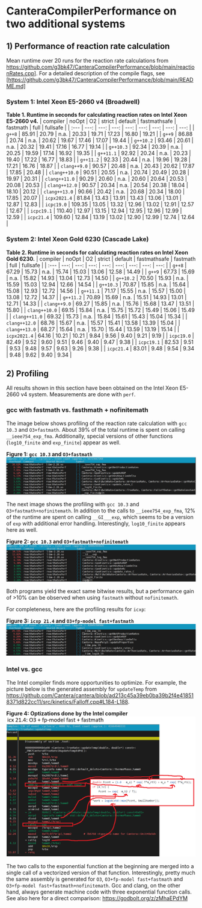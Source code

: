 # CanteraCompilerPerformance on two additional systems

## 1) Performance of reaction rate calculation

Mean runtime over 20 runs for the reaction rate calculations from https://github.com/g3bk47/CanteraCompilerPerformance/blob/main/reactionRates.cpp]. For a detailed description of the compile flags, see [https://github.com/g3bk47/CanteraCompilerPerformance/blob/main/README.md]

### System 1: Intel Xeon E5-2660 v4 (Broadwell)

**Table 1. Runtime in seconds for calculating reaction rates on Intel Xeon E5-2660 v4.**
| compiler | noOpt | O2 | strict | default | fastmathsafe | fastmath | full | fullsafe |
| :--- | ---: | ---: | ---: | ---: | ---: | ---: | ---: | ---: |
| `g++8` | 85.91  | 20.79  | n.a. | 20.33  | 19.71  | 17.23  | 16.80  | 19.21  |
| `g++9` | 86.88  | 20.74  | n.a. | 20.62  | 19.67  | 17.46  | 17.07  | 19.44  |
| `g++10.2` | 93.46  | 20.61  | n.a. | 20.32  | 19.41  | 17.16  | 16.77  | 19.14  |
| `g++10.3` | 92.34  | 20.39  | n.a. | 20.25  | 19.59  | 17.14  | 16.92  | 19.35  |
| `g++11.1` | 92.92  | 20.24  | n.a. | 20.23  | 19.40  | 17.22  | 16.77  | 18.83  |
| `g++11.2` | 92.33  | 20.44  | n.a. | 19.96  | 19.28  | 17.21  | 16.76  | 18.87  |
| `clang++9.0` | 90.57  | 20.48  | n.a. | 20.43  | 20.62  | 17.87  | 17.85  | 20.48  |
| `clang++10.0` | 90.51  | 20.55  | n.a. | 20.74  | 20.49  | 20.28  | 19.97  | 20.31  |
| `clang++11.0` | 90.29  | 20.60  | n.a. | 20.60  | 20.64  | 20.53  | 20.08  | 20.53  |
| `clang++12.0` | 90.57  | 20.34  | n.a. | 20.54  | 20.38  | 18.04  | 18.10  | 20.12  |
| `clang++13.0` | 90.66  | 20.42  | n.a. | 20.68  | 20.34  | 18.00  | 17.85  | 20.07  |
| `icpx2021.4` | 81.84  | 13.43  | 13.91  | 13.43  | 13.06  | 13.01  | 12.87  | 12.83  |
| `icpc19.0` | 109.35  | 13.05  | 13.32  | 12.96  | 13.02  | 12.91  | 12.57  | 12.67  |
| `icpc19.1` | 110.40  | 12.97  | 13.15  | 12.94  | 12.95  | 12.96  | 12.99  | 12.59  |
| `icpc21.4` | 109.60  | 12.84  | 13.19  | 13.02  | 12.90  | 12.99  | 12.74  | 12.64  |

### System 2: Intel Xeon Gold 6230 (Cascade Lake)

**Table 2. Runtime in seconds for calculating reaction rates on Intel Xeon Gold 6230.**
| compiler | noOpt | O2 | strict | default | fastmathsafe | fastmath | full | fullsafe |
| :--- | ---: | ---: | ---: | ---: | ---: | ---: | ---: | ---: |
| `g++8` | 67.29  | 15.73  | n.a. | 15.74  | 15.03  | 13.06  | 12.58  | 14.49  |
| `g++9` | 67.73  | 15.69  | n.a. | 15.82  | 14.93  | 13.04  | 12.73  | 14.50  |
| `g++10.2` | 70.50  | 15.93  | n.a. | 15.59  | 15.03  | 12.94  | 12.66  | 14.54  |
| `g++10.3` | 70.87  | 15.85  | n.a. | 15.64  | 15.08  | 12.93  | 12.72  | 14.56  |
| `g++11.1` | 71.17  | 15.55  | n.a. | 15.57  | 15.00  | 13.08  | 12.72  | 14.37  |
| `g++11.2` | 70.89  | 15.69  | n.a. | 15.51  | 14.93  | 13.01  | 12.71  | 14.33  |
| `clang++9.0` | 69.27  | 15.85  | n.a. | 15.76  | 15.68  | 13.47  | 13.51  | 15.80  |
| `clang++10.0` | 69.15  | 15.84  | n.a. | 15.75  | 15.72  | 15.49  | 15.06  | 15.49  |
| `clang++11.0` | 69.32  | 15.73  | n.a. | 15.84  | 15.61  | 15.43  | 15.04  | 15.34  |
| `clang++12.0` | 68.76  | 15.67  | n.a. | 15.57  | 15.41  | 13.58  | 13.39  | 15.04  |
| `clang++13.0` | 68.27  | 15.64  | n.a. | 15.70  | 15.44  | 13.59  | 13.19  | 15.14  |
| `icpx2021.4` | 64.16  | 10.21  | 10.21  | 9.84  | 9.56  | 9.40  | 9.21  | 9.19  |
| `icpc19.0` | 82.49  | 9.52  | 9.60  | 9.51  | 9.46  | 9.40  | 9.47  | 9.38  |
| `icpc19.1` | 82.53  | 9.51  | 9.53  | 9.48  | 9.57  | 9.63  | 9.26  | 9.38  |
| `icpc21.4` | 83.01  | 9.48  | 9.54  | 9.34  | 9.48  | 9.62  | 9.40  | 9.34  |

## 2) Profiling

All results shown in this section have been obtained on the Intel Xeon E5-2660 v4 system. Measurements are done with `perf`.

### gcc with fastmath vs. fasthmath + nofinitemath

The image below shows profiling of the reaction rate calculation with `gcc 10.3` and `O3+fastmath`. About 39% of the total runtime is spent on calling `__ieee754_exp_fma`. Additionally, special versions of other functions (`log10_finite` and `exp_finite`) appear as well.

**Figure 1: `gcc 10.3` and `O3+fastmath`**
![pic](https://github.com/g3bk47/CanteraCompilerPerformance/blob/main/gcc_fastmath.png?raw=true)

The next image shows the profiling with `gcc 10.3` and `O3+fastmath+nofinitemath`. In addition to the calls to `__ieee754_exp_fma`, 12% of the runtime are spent on calling `__GI___exp`, which seems to be a version of `exp` with additional error handling. Interestingly, `log10_finite` appears here as well.

**Figure 2: `gcc 10.3` and `O3+fastmath+nofinitemath`**
![pic](https://github.com/g3bk47/CanteraCompilerPerformance/blob/main/gcc_nofinitemath.png?raw=true)

Both programs yield the exact same bitwise results, but a performance gain of >10% can be observed when using `fastmath` without `nofinitemath`.

For completeness, here are the profiling results for `icxp`:

**Figure 3: `icxp 21.4` and `O3+fp-model fast+fastmath`**
![pic](https://github.com/g3bk47/CanteraCompilerPerformance/blob/main/icx_fastmath.png?raw=true)

### Intel vs. gcc

The Intel compiler finds more opportunities to optimize. For example, the picture below is the generated assembly for `updateTemp` from https://github.com/Cantera/cantera/blob/ad213c45a39eb0ba39b2f4e418518371d822cc11/src/kinetics/Falloff.cpp#L184-L188. 

**Figure 4: Optizations done by the Intel compiler**
![pic](https://github.com/g3bk47/CanteraCompilerPerformance/blob/main/4_annotated.png?raw=true)

The two calls to the exponential function at the beginning are merged into a single call of a vectorized version of that function. Interestingly, pretty much the same assembly is generated for `O3`, `O3+fp-model fast+fastmath` and `O3+fp-model fast+fastmath+nofinitemath`. Gcc and clang, on the other hand, always generate machine code with three exponential function calls. See also here for a direct comparison: https://godbolt.org/z/zMhaEPdYM
